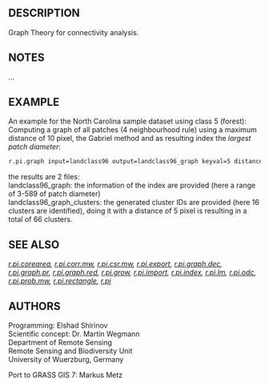 ## DESCRIPTION

Graph Theory for connectivity analysis.

## NOTES

...

## EXAMPLE

An example for the North Carolina sample dataset using class 5 (forest):
Computing a graph of all patches (4 neighbourhood rule) using a maximum
distance of 10 pixel, the Gabriel method and as resulting index the
*largest patch diameter*:

```sh
r.pi.graph input=landclass96 output=landclass96_graph keyval=5 distance=10 neighborhood=gabriel index=largest_patch_diameter
```

the results are 2 files:  
landclass96\_graph: the information of the index are provided (here a
range of 3-589 of patch diameter)  
landclass96\_graph\_clusters: the generated cluster IDs are provided
(here 16 clusters are identified), doing it with a distance of 5 pixel
is resulting in a total of 66 clusters.

## SEE ALSO

*[r.pi.corearea](r.pi.corearea.md), [r.pi.corr.mw](r.pi.corr.mw.md),
[r.pi.csr.mw](r.pi.csr.mw.md), [r.pi.export](r.pi.export.md),
[r.pi.graph.dec](r.pi.graph.dec.md), [r.pi.graph.pr](r.pi.graph.pr.md),
[r.pi.graph.red](r.pi.graph.red.md), [r.pi.grow](r.pi.grow.md),
[r.pi.import](r.pi.import.md), [r.pi.index](r.pi.index.md),
[r.pi.lm](r.pi.lm.md), [r.pi.odc](r.pi.odc.md),
[r.pi.prob.mw](r.pi.prob.mw.md), [r.pi.rectangle](r.pi.rectangle.md),
[r.pi](r.pi.md)*

## AUTHORS

Programming: Elshad Shirinov  
Scientific concept: Dr. Martin Wegmann  
Department of Remote Sensing  
Remote Sensing and Biodiversity Unit  
University of Wuerzburg, Germany

Port to GRASS GIS 7: Markus Metz
